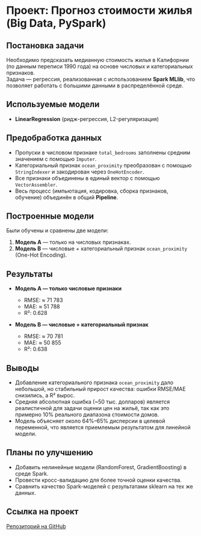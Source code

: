 # Проект: Прогноз стоимости жилья (Big Data, PySpark)

## Постановка задачи
Необходимо предсказать медианную стоимость жилья в Калифорнии (по данным переписи 1990 года) на основе числовых и категориальных признаков.  
Задача — регрессия, реализованная с использованием **Spark MLlib**, что позволяет работать с большими данными в распределённой среде.

## Используемые модели
- **LinearRegression** (ридж-регрессия, L2-регуляризация)

## Предобработка данных
- Пропуски в числовом признаке `total_bedrooms` заполнены средним значением с помощью `Imputer`.  
- Категориальный признак `ocean_proximity` преобразован с помощью `StringIndexer` и закодирован через `OneHotEncoder`.  
- Все признаки объединены в единый вектор с помощью `VectorAssembler`.  
- Весь процесс (импьютация, кодировка, сборка признаков, обучение) объединён в общий **Pipeline**.

## Построенные модели
Были обучены и сравнены две модели:
1. **Модель A** — только на числовых признаках.  
2. **Модель B** — числовые + категориальный признак `ocean_proximity` (One-Hot Encoding).  

## Результаты
- **Модель A — только числовые признаки**  
  - RMSE: ≈ 71 783  
  - MAE: ≈ 51 788  
  - R²: 0.628  

- **Модель B — числовые + категориальный признак**  
  - RMSE: ≈ 70 781  
  - MAE: ≈ 50 855  
  - R²: 0.638  

## Выводы
- Добавление категориального признака `ocean_proximity` дало небольшой, но стабильный прирост качества: ошибки RMSE/MAE снизились, а R² вырос.  
- Средняя абсолютная ошибка (~50 тыс. долларов) является реалистичной для задачи оценки цен на жильё, так как это примерно 10% реального диапазона стоимости домов.  
- Модель объясняет около 64%–65% дисперсии в целевой переменной, что является приемлемым результатом для линейной модели.  

## Планы по улучшению
- Добавить нелинейные модели (RandomForest, GradientBoosting) в среде Spark.  
- Провести кросс-валидацию для более точной оценки качества.  
- Сравнить качество Spark-моделей с результатами sklearn на тех же данных.  

## Ссылка на проект
[Репозиторий на GitHub](https://github.com/ArthurZava/Big-Data)
